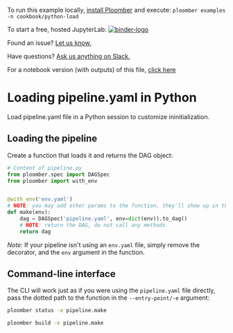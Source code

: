 <!-- start header -->
To run this example locally, [install Ploomber](https://ploomber.readthedocs.io/en/latest/get-started/install.html) and execute: `ploomber examples -n cookbook/python-load`

To start a free, hosted JupyterLab: [![binder-logo](https://mybinder.org/badge_logo.svg)](https://mybinder.org/v2/gh/ploomber/binder-env/main?urlpath=git-pull%3Frepo%3Dhttps%253A%252F%252Fgithub.com%252Fploomber%252Fprojects%26urlpath%3Dlab%252Ftree%252Fprojects%252Fcookbook/python-load%252FREADME.ipynb%26branch%3Dmaster)

Found an issue? [Let us know.](https://github.com/ploomber/projects/issues/new?title=cookbook/python-load%20issue)

Have questions? [Ask us anything on Slack.](https://ploomber.io/community/)

For a notebook version (with outputs) of this file, [click here](https://github.com/ploomber/projects/blob/master/cookbook/python-load/README.ipynb)
<!-- end header -->



# Loading pipeline.yaml in Python

<!-- start description -->
Load pipeline.yaml file in a Python session to customize ininitialization.
<!-- end description -->

## Loading the pipeline

Create a function that loads it and returns the DAG object:

<!-- #md -->
```python
# Content of pipeline.py
from ploomber.spec import DAGSpec
from ploomber import with_env


@with_env('env.yaml')
# NOTE: you may add other params to the function, they'll show up in the cli
def make(env):
    dag = DAGSpec('pipeline.yaml', env=dict(env)).to_dag()
    # NOTE: return the DAG, do not call any methods
    return dag

```
<!-- #endmd -->

*Note:* If your pipeline isn't using an `env.yaml` file, simply remove the decorator, and the `env` argument in the function.


## Command-line interface

The CLI will work just as if you were using the `pipeline.yaml` file directly, pass the dotted path to the function in the `--entry-point/-e` argument:

```sh
ploomber status -e pipeline.make
```

```sh
ploomber build -e pipeline.make
```